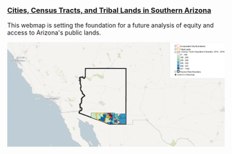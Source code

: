 
### [Cities, Census Tracts, and Tribal Lands in Southern Arizona](lab5/lab5_webmap/webmap.html)

This webmap is setting the foundation for a future analysis of equity and access to Arizona's public lands.

[<img src="lab5/lab5_pic.png"/>](lab5/lab5_webmap/webmap.html)
